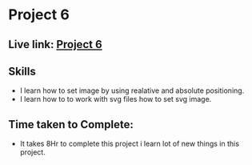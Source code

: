 # Project 6
 ## **Live link:** **[Project 6](https://stellular-centaur-9b89c1.netlify.app/)**

## Skills
- I learn how to set image by using realative and absolute positioning.
- I learn how to to work with svg files how to set svg image.


## Time taken to Complete:
- It takes 8Hr to complete this project i learn lot of new things in this project.
  